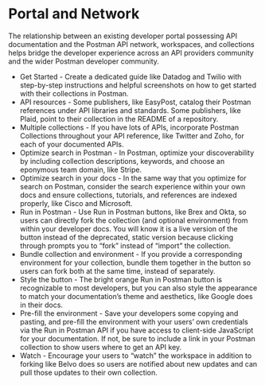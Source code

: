 # Portal and Network
The relationship between an existing developer portal possessing API documentation and the Postman API network, workspaces, and collections helps bridge the developer experience across an API providers community and the wider Postman developer community.

- Get Started - Create a dedicated guide like Datadog and Twilio with step-by-step instructions and helpful screenshots on how to get started with their collections in Postman.
- API resources - Some publishers, like EasyPost, catalog their Postman references under API libraries and standards. Some publishers, like Plaid, point to their collection in the README of a repository.
- Multiple collections - If you have lots of APIs, incorporate Postman Collections throughout your API reference, like Twitter and Zoho, for each of your documented APIs.
- Optimize search in Postman - In Postman, optimize your discoverability by including collection descriptions, keywords, and choose an eponymous team domain, like Stripe.
- Optimize search in your docs - In the same way that you optimize for search on Postman, consider the search experience within your own docs and ensure collections, tutorials, and references are indexed properly, like Cisco and Microsoft.
- Run in Postman - Use Run in Postman buttons, like Brex and Okta, so users can directly fork the collection (and optional environment) from within your developer docs. You will know it is a live version of the button instead of the deprecated, static version because clicking through prompts you to “fork” instead of “import” the collection.
- Bundle collection and environment - If you provide a corresponding environment for your collection, bundle them together in the button so users can fork both at the same time, instead of separately.
- Style the button - The bright orange Run in Postman button is recognizable to most developers, but you can also style the appearance to match your documentation’s theme and aesthetics, like Google does in their docs.
- Pre-fill the environment - Save your developers some copying and pasting, and pre-fill the environment with your users’ own credentials via the Run in Postman API if you have access to client-side JavaScript for your documentation. If not, be sure to include a link in your Postman collection to show users where to get an API key.
- Watch - Encourage your users to “watch” the workspace in addition to forking like Belvo does so users are notified about new updates and can pull those updates to their own collection.